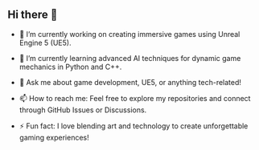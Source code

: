 ## Hi there 👋

<!--
**RaYVen1337/RaYVen1337** is a ✨ _special_ ✨ repository because its `README.md` (this file) appears on your GitHub profile.
-->
- 🔭 I’m currently working on creating immersive games using Unreal Engine 5 (UE5).

- 🌱 I’m currently learning advanced AI techniques for dynamic game mechanics in Python and C++.

- 💬 Ask me about game development, UE5, or anything tech-related!

- 📫 How to reach me: Feel free to explore my repositories and connect through GitHub Issues or Discussions.

- ⚡ Fun fact: I love blending art and technology to create unforgettable gaming experiences!
